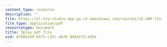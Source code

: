 ```yaml
---
content_type: resource
description: ''
file: https://ol-ocw-studio-app-qa.s3.amazonaws.com/courses/15-s08-fintech-shaping-the-financial-world-spring-2020/8f6881696575c35ca6768464272c1d5e_kZ1EqqnUw6M.pdf
file_type: application/pdf
resourcetype: Document
title: 3play pdf file
uid: 8f688169-6575-c35c-a676-8464272c1d5e
---
```

